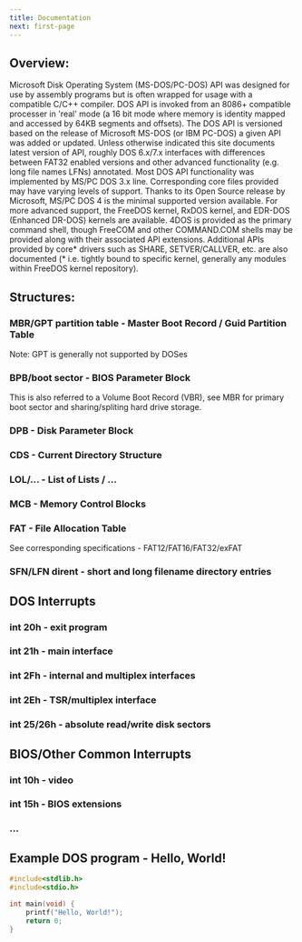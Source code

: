 ```yaml
---
title: Documentation
next: first-page
---
```

## Overview:

Microsoft Disk Operating System (MS-DOS/PC-DOS) API was designed for use by assembly programs but is often wrapped for usage with a compatible C/C++ compiler.  DOS API is invoked from an 8086+ compatible processer in 'real' mode (a 16 bit mode where memory is identity mapped and accessed by 64KB segments and offsets).  The DOS API is versioned based on the release of Microsoft MS-DOS (or IBM PC-DOS) a given API was added or updated.  Unless otherwise indicated this site documents latest version of API, roughly DOS 6.x/7.x interfaces with differences between FAT32 enabled versions and other advanced functionality (e.g. long file names LFNs) annotated.  Most DOS API functionality was implemented by MS/PC DOS 3.x line.  Corresponding core files provided may have varying levels of support.  Thanks to its Open Source release by Microsoft, MS/PC DOS 4 is the minimal supported version available.  For more advanced support, the FreeDOS kernel, RxDOS kernel, and EDR-DOS (Enhanced DR-DOS) kernels are available.  4DOS is provided as the primary command shell, though FreeCOM and other COMMAND.COM shells may be provided along with their associated API extensions.  Additional APIs provided by core* drivers such as SHARE, SETVER/CALLVER, etc. are also documented (* i.e. tightly bound to specific kernel, generally any modules within FreeDOS kernel repository). 

## Structures:
### MBR/GPT partition table - Master Boot Record / Guid Partition Table
Note: GPT is generally not supported by DOSes
### BPB/boot sector - BIOS Parameter Block
This is also referred to a Volume Boot Record (VBR), see MBR for primary boot sector and sharing/spliting hard drive storage.
### DPB - Disk Parameter Block
### CDS - Current Directory Structure
### LOL/... - List of Lists / ...
### MCB - Memory Control Blocks
### FAT - File Allocation Table
See corresponding specifications - FAT12/FAT16/FAT32/exFAT
### SFN/LFN dirent - short and long filename directory entries

## DOS Interrupts 
### int 20h - exit program
### int 21h - main interface
### int 2Fh - internal and multiplex interfaces
### int 2Eh - TSR/multiplex interface
### int 25/26h - absolute read/write disk sectors

## BIOS/Other Common Interrupts
### int 10h - video
### int 15h - BIOS extensions
### ...

## Example DOS program - Hello, World!

```c {filename="main.c"}
#include<stdlib.h>
#include<stdio.h>

int main(void) {
    printf("Hello, World!");
    return 0;
}
```

